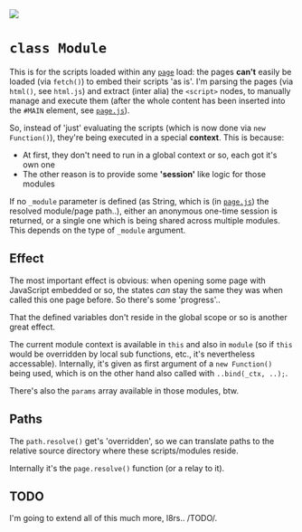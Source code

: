 <img src="https://kekse.biz/github.php?draw&text=`Module`&override=github:v4" />

# **`class Module`**
This is for the scripts loaded within any [`page`](page.md) load: the pages **can\'t** easily
be loaded (via `fetch()`) to embed their scripts 'as is'. I'm parsing the pages (via `html()`,
see `html.js`) and extract (inter alia) the `<script>` nodes, to manually manage and execute
them (after the whole content has been inserted into the `#MAIN` element, see [`page.js`](page.md)).

So, instead of 'just' evaluating the scripts (which is now done via `new Function()`), they're
being executed in a special **context**. This is because:

* At first, they don't need to run in a global context or so, each got it's own one
* The other reason is to provide some **'session'** like logic for those modules

If no `_module` parameter is defined (as String, which is (in [`page.js`](page.md)) the
resolved module/page path..), either an anonymous one-time session is returned, or a single
one which is being shared across multiple modules. This depends on the type of `_module` argument.

## Effect
The most important effect is obvious: when opening some page with JavaScript embedded or so,
the states _can_ stay the same they was when called this one page before. So there's some 'progress'..

That the defined variables don't reside in the global scope or so is another great effect.

The current module context is available in `this` and also in `module` (so if `this` would be overridden
by local sub functions, etc., it's nevertheless accessable). Internally, it's given as first argument
of a `new Function()` being used, which is on the other hand also called with `..bind(_ctx, ..);`.

There's also the `params` array available in those modules, btw.

## Paths
The `path.resolve()` get's 'overridden', so we can translate paths to the
relative source directory where these scripts/modules reside.

Internally it's the `page.resolve()` function (or a relay to it).

## TODO
I'm going to extend all of this much more, l8rs.. /TODO/.

